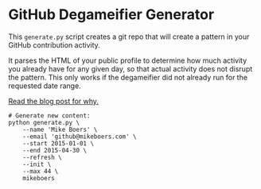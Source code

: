# GitHub Degameifier Generator

This `generate.py` script creates a git repo that will create a pattern in your GitHub contribution activity.

It parses the HTML of your public profile to determine how much activity you already have for any given day, so that actual activity does not disrupt the pattern. This only works if the degameifier did not already run for the requested date range.

[Read the blog post for why.][blog]

~~~
# Generate new content:
python generate.py \
    --name 'Mike Boers' \
    --email 'github@mikeboers.com' \
    --start 2015-01-01 \
    --end 2015-04-30 \
    --refresh \
    --init \
    --max 44 \
    mikeboers

~~~

[blog]: http://mikeboers.com/blog/2014/10/26/the-evils-of-gamifying-git
